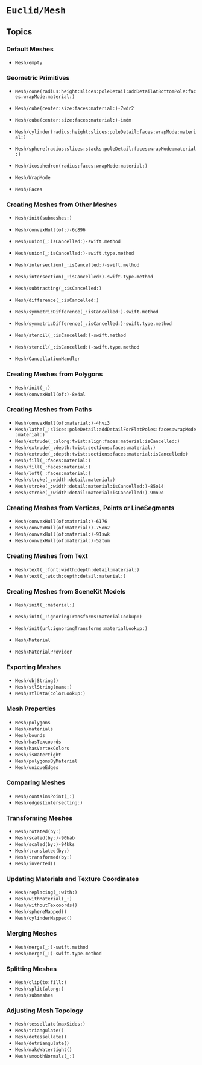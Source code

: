 # ``Euclid/Mesh``

## Topics

### Default Meshes

- ``Mesh/empty``

### Geometric Primitives

- ``Mesh/cone(radius:height:slices:poleDetail:addDetailAtBottomPole:faces:wrapMode:material:)``
- ``Mesh/cube(center:size:faces:material:)-7wdr2``
- ``Mesh/cube(center:size:faces:material:)-imdm``
- ``Mesh/cylinder(radius:height:slices:poleDetail:faces:wrapMode:material:)``
- ``Mesh/sphere(radius:slices:stacks:poleDetail:faces:wrapMode:material:)``
- ``Mesh/icosahedron(radius:faces:wrapMode:material:)``

- ``Mesh/WrapMode``
- ``Mesh/Faces``

### Creating Meshes from Other Meshes

- ``Mesh/init(submeshes:)``
- ``Mesh/convexHull(of:)-6c896``
- ``Mesh/union(_:isCancelled:)-swift.method``
- ``Mesh/union(_:isCancelled:)-swift.type.method``
- ``Mesh/intersection(_:isCancelled:)-swift.method``
- ``Mesh/intersection(_:isCancelled:)-swift.type.method``
- ``Mesh/subtracting(_:isCancelled:)``
- ``Mesh/difference(_:isCancelled:)``
- ``Mesh/symmetricDifference(_:isCancelled:)-swift.method``
- ``Mesh/symmetricDifference(_:isCancelled:)-swift.type.method``
- ``Mesh/stencil(_:isCancelled:)-swift.method``
- ``Mesh/stencil(_:isCancelled:)-swift.type.method``

- ``Mesh/CancellationHandler``

### Creating Meshes from Polygons

- ``Mesh/init(_:)``
- ``Mesh/convexHull(of:)-8x4al``

### Creating Meshes from Paths

- ``Mesh/convexHull(of:material:)-4hvi3``
- ``Mesh/lathe(_:slices:poleDetail:addDetailForFlatPoles:faces:wrapMode:material:)``
- ``Mesh/extrude(_:along:twist:align:faces:material:isCancelled:)``
- ``Mesh/extrude(_:depth:twist:sections:faces:material:)``
- ``Mesh/extrude(_:depth:twist:sections:faces:material:isCancelled:)``
- ``Mesh/fill(_:faces:material:)``
- ``Mesh/fill(_:faces:material:)``
- ``Mesh/loft(_:faces:material:)``
- ``Mesh/stroke(_:width:detail:material:)``
- ``Mesh/stroke(_:width:detail:material:isCancelled:)-85o14``
- ``Mesh/stroke(_:width:detail:material:isCancelled:)-9mn9o``

### Creating Meshes from Vertices, Points or LineSegments

- ``Mesh/convexHull(of:material:)-6176``
- ``Mesh/convexHull(of:material:)-75on2``
- ``Mesh/convexHull(of:material:)-91swk``
- ``Mesh/convexHull(of:material:)-5ztum``

### Creating Meshes from Text

- ``Mesh/text(_:font:width:depth:detail:material:)``
- ``Mesh/text(_:width:depth:detail:material:)``

### Creating Meshes from SceneKit Models

- ``Mesh/init(_:material:)``
- ``Mesh/init(_:ignoringTransforms:materialLookup:)``
- ``Mesh/init(url:ignoringTransforms:materialLookup:)``

- ``Mesh/Material``
- ``Mesh/MaterialProvider``

### Exporting Meshes

- ``Mesh/objString()``
- ``Mesh/stlString(name:)``
- ``Mesh/stlData(colorLookup:)``

### Mesh Properties

- ``Mesh/polygons``
- ``Mesh/materials``
- ``Mesh/bounds``
- ``Mesh/hasTexcoords``
- ``Mesh/hasVertexColors``
- ``Mesh/isWatertight``
- ``Mesh/polygonsByMaterial``
- ``Mesh/uniqueEdges``

### Comparing Meshes

- ``Mesh/containsPoint(_:)``
- ``Mesh/edges(intersecting:)``

### Transforming Meshes

- ``Mesh/rotated(by:)``
- ``Mesh/scaled(by:)-90bab``
- ``Mesh/scaled(by:)-94kks``
- ``Mesh/translated(by:)``
- ``Mesh/transformed(by:)``
- ``Mesh/inverted()``

### Updating Materials and Texture Coordinates

- ``Mesh/replacing(_:with:)``
- ``Mesh/withMaterial(_:)``
- ``Mesh/withoutTexcoords()``
- ``Mesh/sphereMapped()``
- ``Mesh/cylinderMapped()``

### Merging Meshes

- ``Mesh/merge(_:)-swift.method``
- ``Mesh/merge(_:)-swift.type.method``

### Splitting Meshes

- ``Mesh/clip(to:fill:)``
- ``Mesh/split(along:)``
- ``Mesh/submeshes``

### Adjusting Mesh Topology

- ``Mesh/tessellate(maxSides:)``
- ``Mesh/triangulate()``
- ``Mesh/detessellate()``
- ``Mesh/detriangulate()``
- ``Mesh/makeWatertight()``
- ``Mesh/smoothNormals(_:)``
